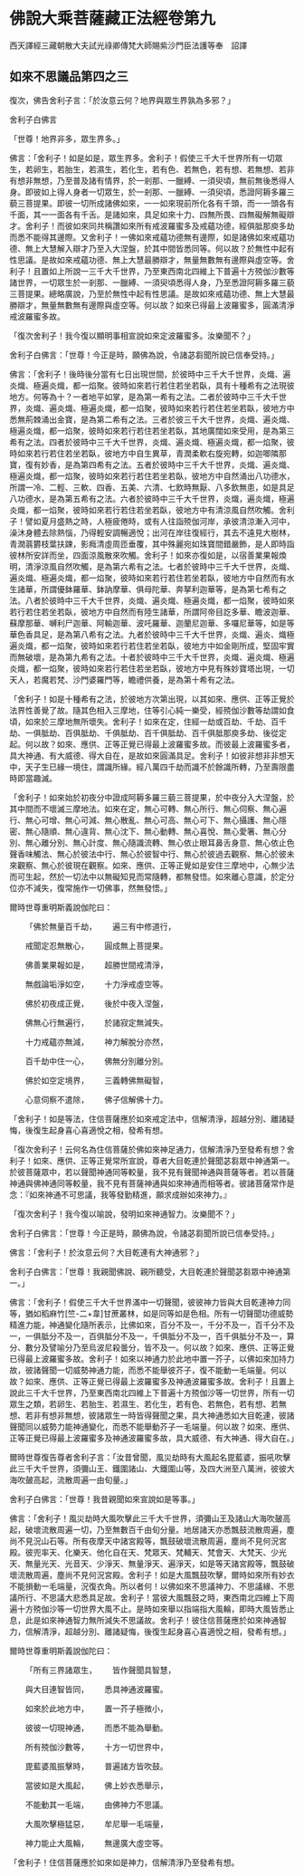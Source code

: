 # 佛說大乘菩薩藏正法經卷第九

西天譯經三藏朝散大夫試光祿卿傳梵大師賜紫沙門臣法護等奉　詔譯

## 如來不思議品第四之三 

復次，佛告舍利子言：「於汝意云何？地界與眾生界孰為多邪？」

舍利子白佛言

「世尊！地界非多，眾生界多。」

佛言：「舍利子！如是如是，眾生界多。舍利子！假使三千大千世界所有一切眾生，若卵生，若胎生，若濕生，若化生，若有色、若無色，若有想、若無想、若非有想非無想，乃至普及諸有情界，於一剎那、一臘縛、一須臾頃，無前無後悉得人身。即彼如上得人身者一切眾生，於一剎那、一臘縛、一須臾頃，悉證阿耨多羅三藐三菩提果。即彼一切所成諸佛如來，一一如來現前所化各有千頭，而一一頭各有千面，其一一面各有千舌。是諸如來，具足如來十力、四無所畏、四無礙解無礙辯才。舍利子！而彼如來同共稱讚如來所有戒波羅蜜多及戒蘊功德，經俱胝那庾多劫而悉不能得其邊際。又舍利子！一佛如來戒蘊功德無有邊際，如是諸佛如來戒蘊功德、無上大慧解入辯才乃至入大涅盤，於其中間皆悉同等。何以故？於無性中起有性思議。是故如來戒蘊功德、無上大慧最勝辯才，無量無數無有邊際與虛空等。舍利子！且置如上所說一三千大千世界，乃至東西南北四維上下普遍十方殑伽沙數等諸世界，一切眾生於一剎那、一臘縛、一須臾頃悉得人身，乃至悉證阿耨多羅三藐三菩提果。總略廣說，乃至於無性中起有性思議。是故如來戒蘊功德、無上大慧最勝辯才，無量無數無有邊際與虛空等。何以故？如來已得最上波羅蜜多，圓滿清淨戒波羅蜜多故。

「復次舍利子！我今復以顯明事相宣說如來定波羅蜜多。汝樂聞不？」

舍利子白佛言：「世尊！今正是時，願佛為說，令諸苾芻聞所說已信奉受持。」

佛言：「舍利子！後時後分當有七日出現世間，於彼時中三千大千世界，炎熾、遍炎熾、極遍炎熾，都一焰聚。彼時如來若行若住若坐若臥，具有十種希有之法現彼地方。何等為十？一者地平如掌，是為第一希有之法。二者於彼時中三千大千世界，炎熾、遍炎熾、極遍炎熾，都一焰聚，彼時如來若行若住若坐若臥，彼地方中悉無荊棘涌出金寶，是為第二希有之法。三者於彼三千大千世界，炎熾、遍炎熾、極遍炎熾，都一焰聚，彼時如來若行若住若坐若臥，其地廣闊如來受用，是為第三希有之法。四者於彼時中三千大千世界，炎熾、遍炎熾、極遍炎熾，都一焰聚，彼時如來若行若住若坐若臥，彼地方中自生異草，青潤柔軟右旋宛轉，如迦唧隣那寶，復有妙香，是為第四希有之法。五者於彼時中三千大千世界，炎熾、遍炎熾、極遍炎熾，都一焰聚，彼時如來若行若住若坐若臥，彼地方中自然涌出八功德水，所謂一冷、二輕、三軟、四香、五美、六清、七飲時無厭、八多飲無患，如是具足八功德水，是為第五希有之法。六者於彼時中三千大千世界，炎熾，遍炎熾，極遍炎熾，都一焰聚，彼時如來若行若住若坐若臥，彼地方中有清涼風自然吹觸。舍利子！譬如夏月盛熱之時，人極疲倦時，或有人往詣殑伽河岸，承彼清涼漸入河中，澡沐身體去除熱惱，乃得輕安調暢適悅；出河在岸往復經行，其去不遠見大樹林，青潤蓊欝枝葉扶踈，影癊清虛周匝垂覆，其中殊麗宛如珠寶間錯嚴飾，是人即時詣彼林所安詳而坐，四面涼風散來吹觸。舍利子！如來亦復如是，以宿善業果報煥明，清淨涼風自然吹觸，是為第六希有之法。七者於彼時中三千大千世界，炎熾、遍炎熾、極遍炎熾，都一焰聚，彼時如來若行若住若坐若臥，彼地方中自然而有水生諸華，所謂優鉢羅華、鉢訥摩華、俱母陀華、奔拏利迦華等，是為第七希有之法。八者於彼時中三千大千世界，炎熾、遍炎熾、極遍炎熾，都一焰聚，彼時如來若行若住若坐若臥，彼地方中自然而有陸生諸華，所謂阿帝目訖多華、瞻波迦華、蘇摩那華、嚩利尸迦華、阿輸迦華、波吒羅華、迦蘭尼迦華、多囉尼華等，如是等華色香具足，是為第八希有之法。九者於彼時中三千大千世界，炎熾、遍炎、熾極遍炎熾，都一焰聚，彼時如來若行若住若坐若臥，彼地方中如金剛所成，堅固牢實而無破壞，是為第九希有之法。十者於彼時中三千大千世界，炎熾、遍炎熾、極遍炎熾，都一焰聚，彼時如來若行若住若坐若臥，彼地方中見有殊妙寶塔出現，一切天人，若魔若梵、沙門婆羅門等，瞻禮供養，是為第十希有之法。

「舍利子！如是十種希有之法，於彼地方次第出現，以其如來、應供、正等正覺於法界性善覺了故。隨其色相入三摩地，住等引心純一樂受，經殑伽沙數等劫謂如食頃，如來於三摩地無所壞失。舍利子！如來在定，住經一劫或百劫、千劫、百千劫、一俱胝劫、百俱胝劫、千俱胝劫、百千俱胝劫、百千俱胝那庾多劫、後從定起。何以故？如來、應供、正等正覺已得最上波羅蜜多故。而彼最上波羅蜜多者，具大神通、有大威德、得大自在，是故如來圓滿具足。舍利子！如彼非想非非想天中，天子生已緣一境住，謂識所緣。經八萬四千劫而識不於餘識所轉，乃至壽限盡時即當趣滅。

「舍利子！如來始於初夜分中證成阿耨多羅三藐三菩提果，於中夜分入大涅盤，於其中間而不壞滅三摩地法。如來在定，無心可轉、無心所行、無心伺察、無心遍行、無心可增、無心可減、無心散亂、無心可高、無心可下、無心攝護、無心隱密、無心隨順、無心違背、無心沈下、無心動轉、無心喜悅、無心愛箸、無心分別、無心離分別、無心計度、無心隨識流轉、無心依止眼耳鼻舌身意、無心依止色聲香味觸法、無心於彼法中行、無心於彼智中行、無心於彼過去觀察、無心於彼未來觀察、無心於彼現在觀察。如來、應供、正等正覺如是安住三摩地中，心無少法而可生起，然於一切法中以無礙知見而常隨轉，都無發悟。如來離心意識，於定分位亦不減失，復常施作一切佛事，然無發悟。」

爾時世尊重明斯義說伽陀曰：

&emsp;&emsp;「佛於無量百千劫，&emsp;&emsp;遍三有中修道行，

&emsp;&emsp;戒聞定忍無散心，&emsp;&emsp;圓成無上菩提果。

&emsp;&emsp;佛善業果報如是，&emsp;&emsp;超勝世間戒清淨，

&emsp;&emsp;無戲論垢淨如空，&emsp;&emsp;十力淨戒虛空等。

&emsp;&emsp;佛於初夜成正覺，&emsp;&emsp;後於中夜入涅盤，

&emsp;&emsp;佛無心行無遍行，&emsp;&emsp;於諸寂定無減失。

&emsp;&emsp;十力戒蘊亦無減，&emsp;&emsp;神力解脫分亦然，

&emsp;&emsp;百千劫中住一心，&emsp;&emsp;佛無分別離分別。

&emsp;&emsp;佛於如空定境界，&emsp;&emsp;三義轉佛無礙智，

&emsp;&emsp;心意伺察不遣除，&emsp;&emsp;佛子信解佛十力。

「舍利子！如是等法，住信菩薩應於如來戒定法中，信解清淨，超越分別、離諸疑悔，後復生起身喜心喜適悅之相，發希有想。

「復次舍利子！云何名為住信菩薩於佛如來神足通力，信解清淨乃至發希有想？舍利子！如來、應供、正等正覺常所宣說，尊者大目乾連於聲聞苾芻眾中神通第一。於彼菩薩眾中，若以聲聞神通同等較量，我不見有聲聞神通與菩薩等者。若以菩薩神通與佛神通同等較量，我不見有菩薩神通與如來神通而相等者。彼諸菩薩常作是念：『如來神通不可思議，我等發勤精進，願求成辦如來神力。』

「復次舍利子！我今復以喻說，發明如來神通智力。汝樂聞不？」

舍利子白佛言：「世尊！今正是時，願佛為說，令諸苾芻聞所說已信奉受持。」

佛言：「舍利子！於汝意云何？大目乾連有大神通邪？」

舍利子白佛言：「世尊！我親聞佛說、親所聽受，大目乾連於聲聞苾芻眾中神通第一。」

佛言：「舍利子！假使三千大千世界滿中一切聲聞，彼彼神力皆與大目乾連神力同等，猶如稻麻竹[竺-二+韋]甘蔗叢林，如是同等如是色相。所有一切聲聞功德威勢精進力能，神通變化隨所表示，比佛如來，百分不及一，千分不及一，百千分不及一，一俱胝分不及一，百俱胝分不及一，千俱胝分不及一，百千俱胝分不及一，算分、數分及譬喻分乃至烏波尼殺曇分，皆不及一。何以故？如來、應供、正等正覺已得最上波羅蜜多故。舍利子！如來以神通力於此地中置一芥子，以佛如來加持力故，彼諸聲聞一切威勢神通力能，而悉不能舉彼芥子，復不能動一毛端量。何以故？如來、應供、正等正覺已得最上波羅蜜多及神通波羅蜜多故。舍利子！且置上說此三千大千世界，乃至東西南北四維上下普遍十方殑伽沙等一切世界，所有一切眾生之類，若卵生、若胎生、若濕生、若化生，若有色、若無色，若有想、若無想、若非有想非無想，彼諸眾生一時皆得聲聞之果，具大神通悉如大目乾連，彼諸聲聞同以威勢力能神通變化，而悉不能舉動芥子一毛端量。何以故？如來、應供、正等正覺已得最上波羅蜜多及神通波羅蜜多故，具大威德、有大神通、得大自在。」

爾時世尊復告尊者舍利子言：「汝昔曾聞，風災劫時有大風起名毘藍婆，振吼吹擊此三千大千世界，須彌山王、鐵圍諸山、大鐵圍山等，及四大洲至八萬洲，彼彼大海吹皷高起，流散周遍一由旬量。」

舍利子白佛言：「世尊！我昔親聞如來宣說如是等事。」

佛言：「舍利子！風災劫時大風吹擊此三千大千世界，須彌山王及諸山大海吹皷高起，破壞流散周遍一切，乃至無數百千由旬分量。地居諸天亦悉飄鼓流散周遍，塵尚不見況山石等。所有夜摩天中諸宮殿等，飄鼓破壞流散周遍，塵尚不見何況宮殿。彼兜率天、化樂天、他化自在天、梵眾天、梵輔天、梵會天、大梵天、少光天、無量光天、光音天、少淨天、無量淨天、遍淨天，如是等天諸宮殿等，飄鼓破壞流散周遍，塵尚不見何況宮殿。舍利子！如是大風飄鼓吹擊，爾時如來所有妙衣不能損動一毛端量，況復衣角。所以者何！以佛如來不思議神力、不思議緣、不思議所行、不思議大悲悉具足故。舍利子！當彼大風飄鼓之時，東西南北四維上下周遍十方殑伽沙等一切世界大風不止。是時如來舉以指端指大風輪，即時大風皆悉止息，此是如來神通智力無所減失不思議故。舍利子！彼住信菩薩應於如來神通智力，信解清淨，超越分別、離諸疑悔，後復生起身喜心喜適悅之相，發希有想。」

爾時世尊重明斯義說伽陀曰：

&emsp;&emsp;「所有三界諸眾生，&emsp;&emsp;皆作聲聞具智慧，

&emsp;&emsp;與大目連智皆同，&emsp;&emsp;悉具神通波羅蜜。

&emsp;&emsp;如來於此地方中，&emsp;&emsp;置一芥子極微小，

&emsp;&emsp;彼彼一切現神通，&emsp;&emsp;而悉不能為舉動。

&emsp;&emsp;所有殑伽沙數等，&emsp;&emsp;十方一切世界中，

&emsp;&emsp;毘藍婆風振擊時，&emsp;&emsp;普遍諸方皆吹鼓。

&emsp;&emsp;當彼如是大風起，&emsp;&emsp;佛上妙衣悉舉示，

&emsp;&emsp;不能動其一毛端，&emsp;&emsp;由佛神力不思議。

&emsp;&emsp;大風吹擊極猛惡，&emsp;&emsp;牟尼舉一毛端量，

&emsp;&emsp;神力能止大風輪，&emsp;&emsp;無邊廣大虛空等。

「舍利子！住信菩薩應於如來如是神力，信解清淨乃至發希有想。